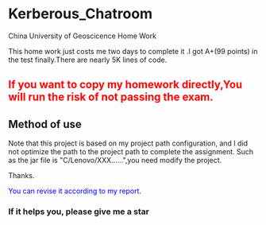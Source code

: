 # Kerberous_Chatroom

China University of Geoscicence Home Work

This home work just costs me two days to complete it .I got A+(99 points) in the test finally.There are nearly 5K lines of code.

## <font color="red">If you want to copy my homework directly,You will run the risk of not passing the exam.</font> 

## Method of use 

Note that this project is based on my project path configuration, and I did not optimize the path to the project path to complete the assignment. Such as the jar file is "C/Lenovo/XXX......",you need modify the project.



Thanks. 

<font color="blue">You can revise it according to my report.</font>

### If it helps you, please give me a star
